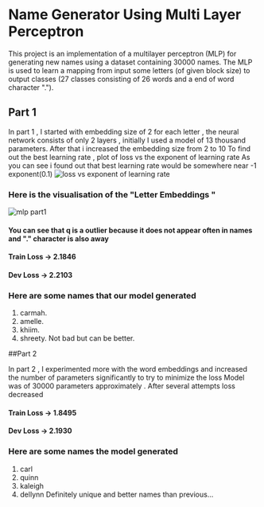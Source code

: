 
# Name Generator Using Multi Layer Perceptron

This project is an implementation of a multilayer perceptron (MLP) for generating new names using a dataset containing 30000 names.
The MLP is used to learn a mapping from input some letters (of given block size) to output classes (27 classes consisting of 26 words and a end of word character ".").

## Part 1

In part 1 , I started with embedding size of 2 for each letter , the neural network consists of only 2 layers ,
initially I used a model of 13 thousand parameters. After that i increased the embedding size from 2 to 10
To find out the best learning rate , plot of loss vs the exponent of learning rate
As you can see i found out that best learning rate would be somewhere near -1 exponent(0.1) 
![loss vs exponent of learning rate](https://user-images.githubusercontent.com/102567732/227607681-966f4459-0538-4fa4-a9cc-d950a959827c.png)


### Here is the visualisation of the "Letter Embeddings "
![mlp part1](https://user-images.githubusercontent.com/102567732/227604486-6bc2ecd9-36a6-42d6-8782-59c64eab2033.png)
#### You can see that  q is a outlier because it does not appear often in names and "." character is also away

#### Train Loss -> 2.1846
#### Dev Loss -> 2.2103

### Here are some names that our model generated
1. carmah.
2. amelle.
3. khiim.
4. shreety.
   Not bad but can be better.

##Part 2

In part 2 , I experimented more with the word embeddings and increased the number of parameters significantly to try to minimize the loss
Model was of 30000 parameters approximately .
After several attempts loss decreased
#### Train Loss -> 1.8495
#### Dev Loss -> 2.1930

### Here are some names the model generated
1. carl
2. quinn
3. kaleigh
4. dellynn
Definitely unique and better names than previous... 

